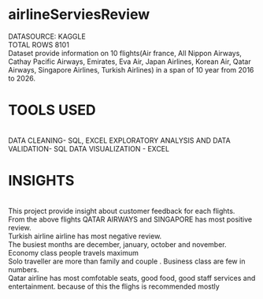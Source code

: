 # airlineServiesReview
DATASOURCE: KAGGLE<br>
TOTAL ROWS 8101<br>
Dataset provide information on 10 flights(Air france, All Nippon Airways, Cathay Pacific Airways, Emirates, Eva Air, Japan Airlines, Korean Air, Qatar Airways, Singapore Airlines, Turkish Airlines) in a span of 10 year from 2016 to 2026.
# TOOLS USED
<br>
DATA CLEANING- SQL, EXCEL
EXPLORATORY ANALYSIS AND DATA VALIDATION- SQL
DATA VISUALIZATION - EXCEL
<br>

# INSIGHTS

<br>
This project provide insight about customer feedback for each flights.
<br>
From the above flights QATAR AIRWAYS and SINGAPORE has most positive review.
<br>
Turkish airline airline has most negative review.
<br>
The busiest months are december, january, october and november.
<br>
Economy class people travels maximum
<br>
Solo traveller are more than family and couple . Business class are few in numbers.
<br>
Qatar airline has most comfotable seats, good food, good staff services and entertainment. because of this the flighs is recommended mostly




